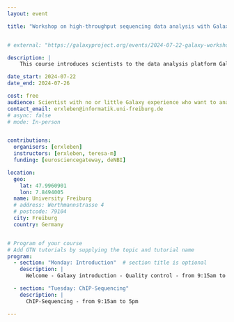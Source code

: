 ```yaml
---
layout: event

title: "Workshop on high-throughput sequencing data analysis with Galaxy"


# external: "https://galaxyproject.org/events/2024-07-22-galaxy-workshop-freiburg/"

description: |
    This course introduces scientists to the data analysis platform Galaxy. The course is a beginner course; there is no requirement of any programming skills.

date_start: 2024-07-22
date_end: 2024-07-26 

cost: free 
audience: Scientist with no or little Galaxy experience who want to analyse sequencing data.
contact_email: erxleben@informatik.uni-freiburg.de
# async: false 
# mode: In-person


contributions:
  organisers: [erxleben]
  instructors: [erxleben, teresa-m]
  funding: [eurosciencegateway, deNBI]

location:
  geo:
    lat: 47.9960901
    lon: 7.8494005
  name: University Freiburg
  # address: Werthmannstrasse 4
  # postcode: 79104
  city: Freiburg
  country: Germany


# Program of your course
# Add GTN tutorials by supplying the topic and tutorial name
program:
  - section: "Monday: Introduction"  # section title is optional
    description: |
      Welcome - Galaxy introduction - Quality control - from 9:15am to 4pm

  - section: "Tuesday: ChIP-Sequencing"
    description: |
      ChIP-Sequencing - from 9:15am to 5pm

---
```

